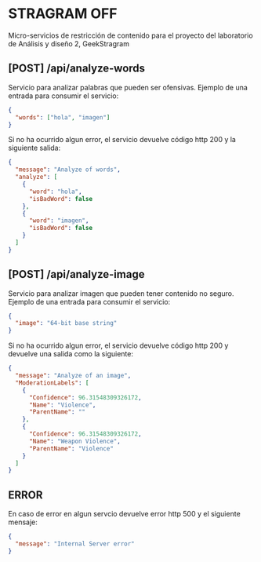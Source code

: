# STRAGRAM OFF

Micro-servicios de restricción de contenido para el proyecto del laboratorio de Análisis y diseño 2, GeekStragram

## [POST] /api/analyze-words

Servicio para analizar palabras que pueden ser ofensivas. Ejemplo de una entrada para consumir el servicio:

```json
{
  "words": ["hola", "imagen"]
}
```

Si no ha ocurrido algun error, el servicio devuelve código http 200 y la siguiente salida:

```json
{
  "message": "Analyze of words",
  "analyze": [
    {
      "word": "hola",
      "isBadWord": false
    },
    {
      "word": "imagen",
      "isBadWord": false
    }
  ]
}
```

## [POST] /api/analyze-image

Servicio para analizar imagen que pueden tener contenido no seguro. Ejemplo de una entrada para consumir el servicio:

```json
{
  "image": "64-bit base string"
}
```

Si no ha ocurrido algun error, el servicio devuelve código http 200 y devuelve una salida como la siguiente:

```json
{
  "message": "Analyze of an image",
  "ModerationLabels": [
    {
      "Confidence": 96.31548309326172,
      "Name": "Violence",
      "ParentName": ""
    },
    {
      "Confidence": 96.31548309326172,
      "Name": "Weapon Violence",
      "ParentName": "Violence"
    }
  ]
}
```

## ERROR

En caso de error en algun servcio devuelve error http 500 y el siguiente mensaje:

```json
{
  "message": "Internal Server error"
}
```
